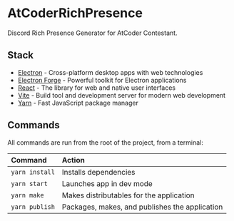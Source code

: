# AtCoderRichPresence

Discord Rich Presence Generator for AtCoder Contestant.

## Stack

- [Electron](https://www.electronjs.org/) - Cross-platform desktop apps with web technologies
- [Electron Forge](https://www.electronforge.io/) - Powerful toolkit for Electron applications
- [React](https://react.dev/) - The library for web and native user interfaces
- [Vite](https://vitejs.dev/) - Build tool and development server for modern web development
- [Yarn](https://yarnpkg.com/) - Fast JavaScript package manager

## Commands

All commands are run from the root of the project, from a terminal:

| Command                   | Action                                           |
| :------------------------ | :----------------------------------------------- |
| `yarn install`            | Installs dependencies                            |
| `yarn start`              | Launches app in dev mode                         |
| `yarn make`               | Makes distributables for the application         |
| `yarn publish`            | Packages, makes, and publishes the application   |
